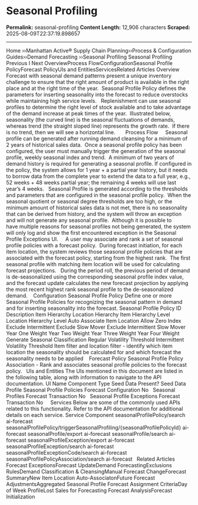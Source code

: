 # Seasonal Profiling

**Permalink:** seasonal-profiling
**Content Length:** 12,906 characters
**Scraped:** 2025-08-09T22:37:19.898657

---

Home &rsaquo;&rsaquo;Manhattan Active® Supply Chain Planning&rsaquo;&rsaquo;Process &amp; Configuration Guides&rsaquo;&rsaquo;Demand Forecasting ››Seasonal Profiling Seasonal Profiling Previous&nbsp;I&nbsp;Next OverviewProcess FlowConfigurationSeasonal Profile PolicyForecast PolicyUIs and EntitiesServicesRelated Articles Overview Forecast with seasonal demand patterns present a unique inventory challenge to ensure that the right amount of product is available in the right place and at the right time of the year.&nbsp; Seasonal Profile Policy defines the parameters for inserting seasonality into the forecast to reduce overstocks while maintaining high service levels. &nbsp; Replenishment can use seasonal profiles to determine the right level of stock available and to take advantage of the demand increase at peak times of the year.&nbsp; Illustrated below, seasonality (the curved line) is the seasonal fluctuations of demands, whereas trend (the straight sloped line) represents the growth rate. &nbsp;If there is no trend, then we will see&nbsp;a horizontal line. &nbsp; &nbsp; &nbsp; Process Flow &nbsp; &nbsp; Seasonal profile can be generated after running demand cleansing for a minimum of 2 years of historical sales data.&nbsp; Once a seasonal profile policy has been configured, the user must&nbsp;manually trigger the generation of&nbsp;the seasonal profile, weekly seasonal index&nbsp;and trend.&nbsp;&nbsp;A minimum of two years of demand history is required for generating a seasonal profile. If configured in the policy, the system allows for 1 year + a partial year history, but it needs to borrow data from the complete year to extend the data to a full year, e.g., 52 weeks + 48 weeks partial year; the remaining 4 weeks will use last year&rsquo;s 4 weeks. &nbsp; Seasonal Profile&nbsp;is generated&nbsp;according to the thresholds and parameters that are configured in the seasonal profile policy.&nbsp; When the seasonal quotient or seasonal degree thresholds are too high, or the minimum amount of historical sales data is not met, there is no seasonality that can be derived from history, and the system will throw an exception and will not&nbsp;generate any seasonal profile.&nbsp; Although it is possible to have&nbsp;multiple reasons for seasonal profiles not being generated, the&nbsp;system will only log and show the&nbsp;first encountered exception&nbsp;in the Seasonal Profile Exceptions UI.&nbsp;&nbsp; &nbsp; A user may associate and rank a set of seasonal profile policies&nbsp;with a forecast policy.&nbsp; During forecast initiation, for each item location, the system reviews those&nbsp;seasonal profile policies that are associated with the forecast policy, starting from the highest rank.&nbsp; The first seasonal profile with matching item location will be used for calculating forecast projections. &nbsp; During the period roll, the previous period of demand is de-seasonalized using the corresponding seasonal profile index value, and the forecast update calculates the new forecast projection by applying the most recent highest rank seasonal profile to the de-seasonalized demand.&nbsp; &nbsp; Configuration Seasonal Profile Policy Define one or more Seasonal Profile Policies&nbsp;for recognizing the seasonal pattern in demand and&nbsp;for inserting seasonality into the forecast. Seasonal Profile Policy ID Description Item Hierarchy Location Hierarchy Item Hierarchy Level Location Hierarchy Level Auto Associate Item Location Allow Zero Index Exclude Intermittent Exclude Slow Mover Exclude Intermittent Slow Mover Year One Weight Year Two Weight Year Three Weight Year Four Weight Generate Seasonal Classification Regular Volatility Threshold Intermittent Volatility Threshold Item filter and location filter - identify&nbsp;which item location the seasonality should be calculated for and which&nbsp;forecast the seasonality needs to be applied&nbsp; &nbsp; Forecast Policy Seasonal Profile Policy Association - Rank and associates seasonal profile policies to the forecast policy. &nbsp; UIs and Entities The UIs mentioned in this document are listed in the following table,&nbsp;along with information to&nbsp;navigate&nbsp;to the API documentation. UI Name Component Type Seed Data Present? Seed Data Profile Seasonal Profile Policies Forecast Configuration No &nbsp; Seasonal Profiles Forecast Transaction No &nbsp; Seasonal Profile Exceptions Forecast Transaction No &nbsp; &nbsp; Services Below are some of the commonly used APIs related to this functionality. Refer to the API documentation for additional details on&nbsp;each service. Service Component seasonalProfilePolicy/search ai-forecast seasonalProfilePolicy/triggerSeasonalProfiling/{seasonalProfilePolicyId} ai-forecast seasonalProfile/export ai-forecast seasonalProfile/search ai-forecast seasonalProfileException/export ai-forecast seasonalProfileException/search ai-forecast seasonalProfileExceptionCode/search ai-forecast seasonalProfilePolicyAssociation/search ai-forecast &nbsp; Related Articles Forecast ExceptionsForecast UpdateDemand ForecastingExclusions RulesDemand Classification &amp; CleansingManual Forecast ChangeForecast SummaryNew Item Location Auto-AssociatonFuture Forecast AdjustmentsAggregated Seasonal Profile Forecast Assignment CriteriaDay of Week ProfileLost Sales for Forecasting Forecast AnalysisForecast Initialization